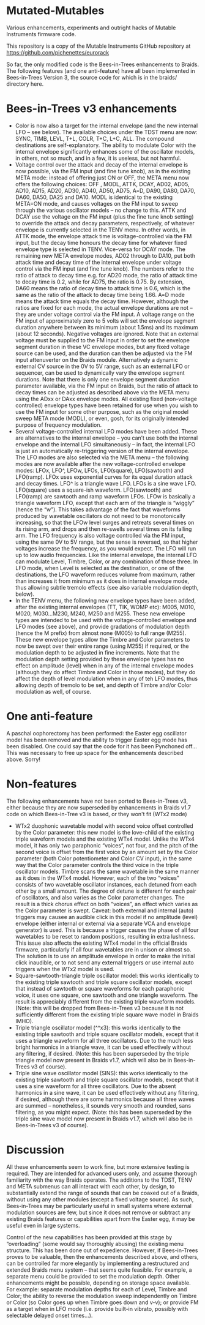 Mutated-Mutables
================

Various enhancements, experiments and outright hacks of Mutable Instruments firmware code.

This repository is a copy of the Mutable Instruments GitHub repository at https://github.com/pichenettes/eurorack

So far, the only modified code is the Bees-in-Trees enhancements to Braids. The following features (and one anti-feature) have all been implemented in Bees-in-Trees Version 3, the source code for which is in the braids/ directory here. 

Bees-in-Trees v3 enhancements
=============================

* Color is now also a target for the internal envelope (and the new internal LFO – see below). The available choices under the TDST menu are now: SYNC, TIMB, LEVL, T+L, COLR, T+C, L+C, ALL. The compound destinations are self-explanatory. The ability to modulate Color with the internal envelope significantly enhances some of the oscillator models, in others, not so much, and in a few, it is useless, but not harmful.
* Voltage control over the attack and decay of the internal envelope is now possible, via the FM input (and fine tune knob), as in the existing META mode: instead of offering just ON or OFF, the META menu now offers the following choices: OFF , MODL, ATTK, DCAY, AD02, AD05, AD10, AD15, AD20, AD30, AD40, AD50, AD75, A=D, DA90, DA80, DA70, DA60, DA50, DA25 and DA10. MODL is identical to the existing META=ON mode, and causes voltages on the FM input to sweep through the various oscillator models – no change to this. ATTK and DCAY use the voltage on the FM input (plus the fine tune knob setting) to override the attack and decay parameters, respectively, of whatever envelope is currently selected in the TENV menu. In other words, in ATTK mode, the envelope attack time is voltage-controlled via the FM input, but the decay time honours the decay time for whatever fixed envelope type is selected in TENV. Vice-versa for DCAY mode. The remaining new META envelope modes, AD02 through to DA10, put both attack time and decay time of the internal envelope under voltage control via the FM input (and fine tune knob). The numbers refer to the ratio of attack to decay time e.g. for AD20 mode, the ratio of attack time to decay time is 0.2, while for AD75, the ratio is 0.75. By extension, DA60 means the ratio of decay time to attack time is 0.6, which is the same as the ratio of the attack to decay time being 1.66. A=D mode means the attack time equals the decay time. However, although the ratios are fixed for each mode, the actual envelope durations are not – they are under voltage control via the FM input. A voltage range on the FM input of approximately zero to 5 volts will set the envelope segment duration anywhere between its minimum (about 1.5ms) and its maximum (about 12 seconds). Negative voltages are ignored. Note that an external voltage must be supplied to the FM input in order to set the envelope segment duration in these VC envelope modes, but any fixed voltage source can be used, and the duration can then be adjusted via the FM input attenuverter on the Braids module. Alternatively a dynamic external CV source in the 0V to 5V range, such as an external LFO or sequencer, can be used to dynamically vary the envelope segment durations. Note that there is only one envelope segment duration parameter available, via the FM input on Braids, but the ratio of attack to decay times can be adjusted as described above via the META menu using the ADxx or DAxx envelope modes. All existing fixed (non-voltage controlled) envelope types have been retained for use when you wish to use the FM input for some other purpose, such as the original model sweep META mode (MODL), or even, gosh, for its originally intended purpose of frequency modulation.
* Several voltage-controlled internal LFO modes have been added. These are alternatives to the internal envelope – you can’t use both the internal envelope and the internal LFO simultaneously – in fact, the internal LFO is just an automatically re-triggering version of the internal envelope. The LFO modes are also selected via the META menu – the following modes are now available after the new voltage-controlled envelope modes: LFOx, LFO^, LFOw, LFOs, LFO(square), LFO(sawtooth) and LFO(ramp). LFOx uses exponential curves for its equal duration attack and decay times. LFO^ is a triangle wave LFO. LFOs is a sine wave LFO. LFO(square) uses a square-ish waveform. LFO(sawtooth) and LFO(ramp) are sawtooth and ramp waveform LFOs. LFOw is basically a triangle waveform LFO, except that each arm of the triangle is “wiggly” (hence the “w”). This takes advantage of the fact that waveforms produced by wavetable oscillators do not need to be monotonically increasing, so that the LFOw level surges and retreats several times on its rising arm, and drops and then re-swells several times on its falling arm. The LFO frequency is also voltage controlled via the FM input, using the same 0V to 5V range, but the sense is reversed, so that higher voltages increase the frequency, as you would expect. The LFO will run up to low audio frequencies. Like the internal envelope, the internal LFO can modulate Level, Timbre, Color, or any combination of those three. In LFO mode, when Level is selected as the destination, or one of the destinations, the LFO waveform reduces volume from maximum, rather than increases it from minimum as it does in internal envelope mode, thus allowing subtle tremolo effects (see also variable modulation depth, below).
* In the TENV menu, the following new envelope types have been added, after the existing internal envelopes (TT, TIK, WOMP etc): M005, M010, M020, M030…M230, M240, M250 and M255. These new envelope types are intended to be used with the voltage-controlled envelope and LFO modes (see above), and provide gradations of modulation depth (hence the M prefix) from almost none (M005) to full range (M255). These new envelope types allow the Timbre and Color parameters to now be swept over their entire range (using M255) if required, or the modulation depth to be adjusted in fine increments. Note that the modulation depth setting provided by these envelope types has no effect on amplitude (level) when in any of the internal envelope modes (although they do affect Timbre and Color in those modes), but they do affect the depth of level modulation when in any of teh LFO modes, thus allowing depth of tremolo to be set, and depth of Timbre and/or Color modulation as well, of course.

One anti-feature
================
A paschal oophorectomy has been performed: the Easter egg oscillator model has been removed and the ability to trigger Easter egg mode has been disabled. One could say that the code for it has been Pynchoned off… This was necessary to free up space for the enhancements described above. Sorry!

Non-features
============
The following enhancements have not been ported to Bees-in-Trees v3, either because they are now superseded by enhancements in Braids v1.7 code on which Bees-in-Tree v3 is based, or they won't fit (WTx2 mode)

* WTx2 duophonic wavetable model with second voice offset controlled by the Color parameter: this new model is the love-child of the existing triple waveform models and the existing WTx4 model. Unlike the WTx4 model, it has only two paraphonic “voices”, not four, and the pitch of the second voice is offset from the first voice by an amount set by the Color parameter (both Color potentiometer and Color CV input), in the same way that the Color parameter controls the third voice in the triple oscillator models. Timbre scans the same wavetable in the same manner as it does in the WTx4 model. However, each of the two “voices” consists of two wavetable oscillator instances, each detuned from each other by a small amount. The degree of detune is different for each pair of oscillators, and also varies as the Color parameter changes. The result is a thick chorus effect on both “voices”, an effect which varies as the Color parameter is swept. Caveat: both external and internal (auto) triggers may causee an audible click in this model if no amplitude (level) envelope (either internal or external via a separate VCA and envelope generator) is used. This is because a trigger causes the phase of all four wavetables to be reset to random positions, resulting in extra lushness. This issue also affects the existing WTx4 model in the official Braids firmware, particularly if all four wavetables are in unison or almost so. The solution is to use an amplitude envelope in order to make the initial click inaudible, or to not send any external triggers or use internal auto triggers when the WTx2 model is used.
* Square-sawtooth-triangle triple oscillator model: this works identically to the existing triple sawtooth and triple square oscillator models, except that instead of sawtooth or square waveforms for each paraphonic voice, it uses one square, one sawtooth and one triangle waveform. The result is appreciably different from the existing triple waveform models. (Note: this will be dropped from Bees-in-Trees v3 because it is not sufficiently different from the existing triple square wave model in Braids IMHO).
* Triple triangle oscillator model (^^x3): this works identically to the existing triple sawtooth and triple square oscillator models, except that it uses a triangle waveform for all three oscillators. Due to the much less bright harmonics in a triangle wave, it can be used effectively without any filtering, if desired. (Note: this has been superseded by the triple triangle model now present in Braids v1.7, which will also be in Bees-in-Trees v3 of course).
* Triple sine wave oscillator model (SINS): this works identically to the existing triple sawtooth and triple square oscillator models, except that it uses a sine waveform for all three oscillators. Due to the absent harmonics in a sine wave, it can be used effectively without any filtering, if desired, although there are some harmonics because all three waves are summed – nonetheless, it sounds very smooth and rounded, sans filtering, as you might expect. (Note: this has been superseded by the triple sine wave model now present in Braids v1.7, which will also be in Bees-in-Trees v3 of course).

Discussion
==========
All these enhancements seem to work fine, but more extensive testing is required. They are intended for advanced users only, and assume thorough familiarity with the way Braids operates. The additions to the TDST, TENV and META submenus can all interact with each other, by design, to substantially extend the range of sounds that can be coaxed out of a Braids, without using any other modules (except a fixed voltage source). As such, Bees-in-Trees may be particularly useful in small systems where external modulation sources are few, but since it does not remove or subtract any existing Braids features or capabilities apart from the Easter egg, it may be useful even in large systems.

Control of the new capabilities has been provided at this stage by “overloading” (some would say thoroughly abusing) the existing menu structure. This has been done out of expedience. However, if Bees-in-Trees proves to be valuable, then the enhancements described above, and others, can be controlled far more elegantly by implementing a restructured and extended Braids menu system – that seems quite feasible. For example, a separate menu could be provided to set the modulation depth. Other enhancements might be possible, depending on storage space available. For example: separate modulation depths for each of Level, Timbre and Color; the ability to reverse the modulation sweep independently on Timbre or Color (so Color goes up when Timbre goes down and v-v); or provide FM as a target when in LFO mode (i.e. provide built-in vibrato, possibly with selectable delayed onset times…).

